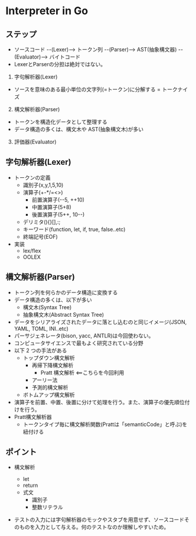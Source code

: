 # Interpreter in Go

## ステップ

- ソースコード --(Lexer)--> トークン列 --(Parser)--> AST(抽象構文器) --(Evaluator)--> バイトコード
- LexerとParserの分担は絶対ではない。

1. 字句解析器(Lexer)

- ソースを意味のある最小単位の文字列(=トークン)に分解する = トークナイズ

2. 構文解析器(Parser)

- トークンを構造化データとして整理する
- データ構造の多くは、構文木や AST(抽象構文木)が多い

3. 評価器(Evaluator)

## 字句解析器(Lexer)

- トークンの定義
  - 識別子(x,y,1,5,10)
  - 演算子(+-\*/=<>)
    - 前置演算子(--5, ++10)
    - 中置演算子(5+8)
    - 後置演算子(5++, 10--)
  - デリミタ(){}[],:;
  - キーワード(function, let, if, true, false..etc)
  - 終端記号(EOF)
- 実装
  - lex/flex
  - OOLEX

## 構文解析器(Parser)

- トークン列を何らかのデータ構造に変換する
- データ構造の多くは、以下が多い
  - 構文木(Syntax Tree)
  - 抽象構文木(Abstract Syntax Tree)
- データをシリアライズされたデータに落とし込むのと同じイメージ(JSON, YAML, TOML, INI..etc)
- パーサジェネレータ(bison, yacc, ANTLR)は今回使わない。
- コンピュータサイエンスで最もよく研究されている分野
- 以下 2 つの手法がある
  - トップダウン構文解析
    - 再帰下降構文解析
      - Pratt 構文解析 <==こちらを今回利用
    - アーリー法
    - 予測的構文解析
  - ボトムアップ構文解析
- 演算子を前置、中置、後置に分けて処理を行う。また、演算子の優先順位付けを行う。
- Pratt構文解析器
  - トークンタイプ毎に構文解析関数(Prattは「semanticCode」と呼ぶ)を紐付ける

## ポイント
- 構文解析
  - let
  - return
  - 式文
    - 識別子
    - 整数リテラル

- テストの入力には字句解析器のモックやスタブを用意せず、ソースコードそのものを入力として与える。何のテストなのか理解しやすいため。
